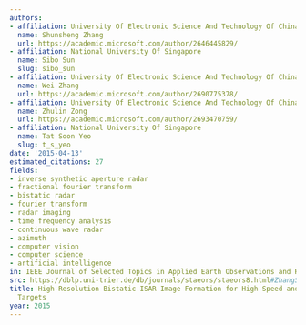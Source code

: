 ```yaml
---
authors:
- affiliation: University Of Electronic Science And Technology Of China
  name: Shunsheng Zhang
  url: https://academic.microsoft.com/author/2646445829/
- affiliation: National University Of Singapore
  name: Sibo Sun
  slug: sibo_sun
- affiliation: University Of Electronic Science And Technology Of China
  name: Wei Zhang
  url: https://academic.microsoft.com/author/2690775378/
- affiliation: University Of Electronic Science And Technology Of China
  name: Zhulin Zong
  url: https://academic.microsoft.com/author/2693470759/
- affiliation: National University Of Singapore
  name: Tat Soon Yeo
  slug: t_s_yeo
date: '2015-04-13'
estimated_citations: 27
fields:
- inverse synthetic aperture radar
- fractional fourier transform
- bistatic radar
- fourier transform
- radar imaging
- time frequency analysis
- continuous wave radar
- azimuth
- computer vision
- computer science
- artificial intelligence
in: IEEE Journal of Selected Topics in Applied Earth Observations and Remote Sensing
src: https://dblp.uni-trier.de/db/journals/staeors/staeors8.html#ZhangSZZY15
title: High-Resolution Bistatic ISAR Image Formation for High-Speed and Complex-Motion
  Targets
year: 2015
---
```

